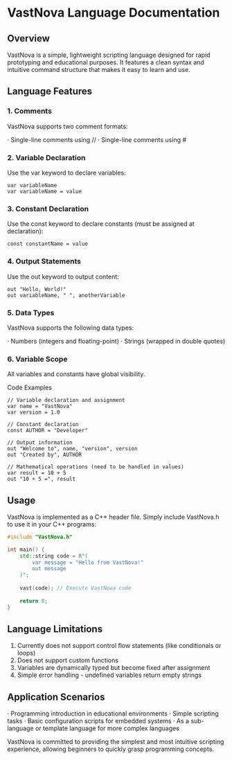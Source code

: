# VastNova Language Documentation

## Overview

VastNova is a simple, lightweight scripting language designed for rapid prototyping and educational purposes. It features a clean syntax and intuitive command structure that makes it easy to learn and use.

## Language Features

### 1. Comments

VastNova supports two comment formats:

· Single-line comments using //
· Single-line comments using #

### 2. Variable Declaration

Use the var keyword to declare variables:

```vastnova
var variableName
var variableName = value
```

### 3. Constant Declaration

Use the const keyword to declare constants (must be assigned at declaration):

```vastnova
const constantName = value
```

### 4. Output Statements

Use the out keyword to output content:

```vastnova
out "Hello, World!"
out variableName, " ", anotherVariable
```

### 5. Data Types

VastNova supports the following data types:

· Numbers (integers and floating-point)
· Strings (wrapped in double quotes)

### 6. Variable Scope

All variables and constants have global visibility.

Code Examples

```vastnova
// Variable declaration and assignment
var name = "VastNova"
var version = 1.0

// Constant declaration
const AUTHOR = "Developer"

// Output information
out "Welcome to", name, "version", version
out "Created by", AUTHOR

// Mathematical operations (need to be handled in values)
var result = 10 + 5
out "10 + 5 =", result
```

## Usage

VastNova is implemented as a C++ header file. Simply include VastNova.h to use it in your C++ programs:

```cpp
#include "VastNova.h"

int main() {
    std::string code = R"(
        var message = "Hello from VastNova!"
        out message
    )";
    
    vast(code); // Execute VastNova code
    
    return 0;
}
```

## Language Limitations

1. Currently does not support control flow statements (like conditionals or loops)
2. Does not support custom functions
3. Variables are dynamically typed but become fixed after assignment
4. Simple error handling - undefined variables return empty strings

## Application Scenarios

· Programming introduction in educational environments
· Simple scripting tasks
· Basic configuration scripts for embedded systems
· As a sub-language or template language for more complex languages

VastNova is committed to providing the simplest and most intuitive scripting experience, allowing beginners to quickly grasp programming concepts.
